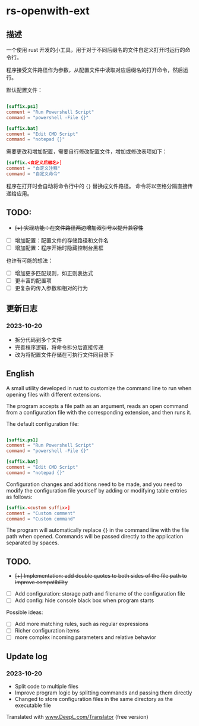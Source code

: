# rs-openwith-ext

## 描述

一个使用 rust 开发的小工具，用于对于不同后缀名的文件自定义打开时运行的命令行。

程序接受文件路径作为参数，从配置文件中读取对应后缀名的打开命令，然后运行。

默认配置文件：

```toml

[suffix.ps1]
comment = "Run Powershell Script"
command = "powershell -File {}"

[suffix.bat]
comment = "Edit CMD Script"
command = "notepad {}"

```

需要更改和增加配置，需要自行修改配置文件，增加或修改表项如下：

```toml
[suffix.<自定义后缀名>]
comment = "自定义注释"
command = "自定义命令"
```

程序在打开时会自动将命令行中的 `{}` 替换成文件路径。
命令将以空格分隔直接传递给应用。


## TODO:

- ~~[+] 实现功能：在文件路径两边增加双引号以提升兼容性~~
- [ ] 增加配置：配置文件的存储路径和文件名
- [ ] 增加配置：程序开始时隐藏控制台黑框

也许有可能的想法：

- [ ] 增加更多匹配规则，如正则表达式
- [ ] 更丰富的配置项
- [ ] 更复杂的传入参数和相对的行为

## 更新日志

### 2023-10-20

- 拆分代码到多个文件
- 完善程序逻辑，将命令拆分后直接传递
- 改为将配置文件存储在可执行文件同目录下

## English

A small utility developed in rust to customize the command line to run when opening files with different extensions.

The program accepts a file path as an argument, reads an open command from a configuration file with the corresponding extension, and then runs it.

The default configuration file:

```toml

[suffix.ps1]
comment = "Run Powershell Script"
command = "powershell -File {}"

[suffix.bat]
comment = "Edit CMD Script"
command = "notepad {}"

```

Configuration changes and additions need to be made, and you need to modify the configuration file yourself by adding or modifying table entries as follows:

```toml
[suffix.<custom suffix>]
comment = "Custom comment"
command = "Custom command"
```

The program will automatically replace `{}` in the command line with the file path when opened.
Commands will be passed directly to the application separated by spaces.


## TODO.

- ~~[+] Implementation: add double quotes to both sides of the file path to improve compatibility~~
- [ ] Add configuration: storage path and filename of the configuration file
- [ ] Add config: hide console black box when program starts

Possible ideas:

- [ ] Add more matching rules, such as regular expressions
- [ ] Richer configuration items
- [ ] more complex incoming parameters and relative behavior

## Update log

### 2023-10-20

- Split code to multiple files
- Improve program logic by splitting commands and passing them directly
- Changed to store configuration files in the same directory as the executable file

Translated with www.DeepL.com/Translator (free version)